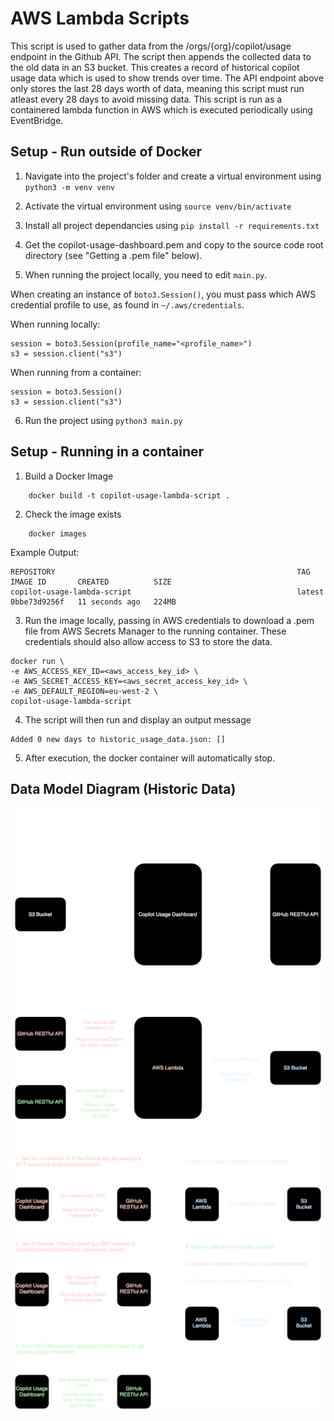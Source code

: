 # AWS Lambda Scripts
This script is used to gather data from the /orgs/{org}/copilot/usage endpoint in the Github API.
The script then appends the collected data to the old data in an S3 bucket.
This creates a record of historical copilot usage data which is used to show trends over time.
The API endpoint above only stores the last 28 days worth of data, meaning this script must run atleast every 28 days to avoid missing data.
This script is run as a containered lambda function in AWS which is executed periodically using EventBridge.

## Setup - Run outside of Docker
1. Navigate into the project's folder and create a virtual environment using `python3 -m venv venv`

2. Activate the virtual environment using `source venv/bin/activate`

3. Install all project dependancies using `pip install -r requirements.txt`

4. Get the copilot-usage-dashboard.pem and copy to the source code root directory (see "Getting a .pem file" below).

5. When running the project locally, you need to edit `main.py`.

When creating an instance of `boto3.Session()`, you must pass which AWS credential profile to use, as found in `~/.aws/credentials`.

When running locally:

```
session = boto3.Session(profile_name="<profile_name>")
s3 = session.client("s3")
```

When running from a container:

```
session = boto3.Session()
s3 = session.client("s3")
```

6. Run the project using `python3 main.py`

## Setup - Running in a container
1. Build a Docker Image

```
    docker build -t copilot-usage-lambda-script .
```

2. Check the image exists

```
    docker images
```

Example Output:

```
REPOSITORY                                                      TAG         IMAGE ID       CREATED          SIZE
copilot-usage-lambda-script                                     latest      0bbe73d9256f   11 seconds ago   224MB
```

3. Run the image locally, passing in AWS credentials to download a .pem file from AWS Secrets Manager to the running container.
These credentials should also allow access to S3 to store the data.

```
docker run \
-e AWS_ACCESS_KEY_ID=<aws_access_key_id> \
-e AWS_SECRET_ACCESS_KEY=<aws_secret_access_key_id> \
-e AWS_DEFAULT_REGION=eu-west-2 \
copilot-usage-lambda-script
```

4. The script will then run and display an output message

```
Added 0 new days to historic_usage_data.json: []
```

5. After execution, the docker container will automatically stop.

## Data Model Diagram (Historic Data)
![Data Model Diagram](./diagrams/aws-lambda-script-data-model.svg)